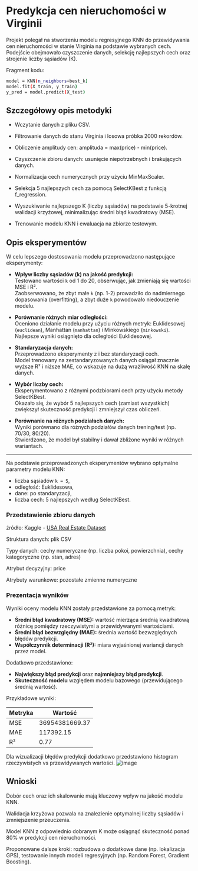 # Predykcja cen nieruchomości w Virginii

Projekt polegał na stworzeniu modelu regresyjnego KNN do przewidywania cen nieruchomości w stanie Virginia na podstawie wybranych cech. Podejście obejmowało czyszczenie danych, selekcję najlepszych cech oraz strojenie liczby sąsiadów (K).

Fragment kodu:
```bash
model = KNN(n_neighbors=best_k)
model.fit(X_train, y_train)
y_pred = model.predict(X_test)
```
## Szczegółowy opis metodyki
- Wczytanie danych z pliku CSV.

- Filtrowanie danych do stanu Virginia i losowa próbka 2000 rekordów.

- Obliczenie amplitudy cen: amplituda = max(price) - min(price).

- Czyszczenie zbioru danych: usunięcie niepotrzebnych i brakujących danych.

- Normalizacja cech numerycznych przy użyciu MinMaxScaler.

- Selekcja 5 najlepszych cech za pomocą SelectKBest z funkcją f_regression.

- Wyszukiwanie najlepszego K (liczby sąsiadów) na podstawie 5-krotnej walidacji krzyżowej, minimalizując średni błąd kwadratowy (MSE).

- Trenowanie modelu KNN i ewaluacja na zbiorze testowym.



## Opis eksperymentów
W celu lepszego dostosowania modelu przeprowadzono następujące eksperymenty:

- **Wpływ liczby sąsiadów (k) na jakość predykcji:**  
  Testowano wartości `k` od 1 do 20, obserwując, jak zmieniają się wartości MSE i R².  
  Zaobserwowano, że zbyt małe `k` (np. 1-2) prowadziło do nadmiernego dopasowania (overfitting), a zbyt duże `k` powodowało niedouczenie modelu.

- **Porównanie różnych miar odległości:**  
  Oceniono działanie modelu przy użyciu różnych metryk: Euklidesowej (`euclidean`), Manhattan (`manhattan`) i Minkowskiego (`minkowski`).  
  Najlepsze wyniki osiągnięto dla odległości Euklidesowej.

- **Standaryzacja danych:**  
  Przeprowadzono eksperymenty z i bez standaryzacji cech.  
  Model trenowany na zestandaryzowanych danych osiągał znacznie wyższe R² i niższe MAE, co wskazuje na dużą wrażliwość KNN na skalę danych.

- **Wybór liczby cech:**  
  Eksperymentowano z różnymi podzbiorami cech przy użyciu metody SelectKBest.  
  Okazało się, że wybór 5 najlepszych cech (zamiast wszystkich) zwiększył skuteczność predykcji i zmniejszył czas obliczeń.

- **Porównanie na różnych podziałach danych:**  
  Wyniki porównano dla różnych podziałów danych trening/test (np. 70/30, 80/20).  
  Stwierdzono, że model był stabilny i dawał zbliżone wyniki w różnych wariantach.

---

Na podstawie przeprowadzonych eksperymentów wybrano optymalne parametry modelu KNN:
- liczba sąsiadów `k = 5`,
- odległość: Euklidesowa,
- dane: po standaryzacji,
- liczba cech: 5 najlepszych według SelectKBest.
### Przedstawienie zbioru danych
źródło: Kaggle - [USA Real Estate Dataset](https://www.kaggle.com/datasets/ahmedshahriarsakib/usa-real-estate-dataset)

Struktura danych: plik CSV

Typy danych: cechy numeryczne (np. liczba pokoi, powierzchnia), cechy kategoryczne (np. stan, adres)

Atrybut decyzyjny: price

Atrybuty warunkowe: pozostałe zmienne numeryczne
### Prezentacja wyników
Wyniki oceny modelu KNN zostały przedstawione za pomocą metryk:

- **Średni błąd kwadratowy (MSE):** wartość mierząca średnią kwadratową różnicę pomiędzy rzeczywistymi a przewidywanymi wartościami.
- **Średni błąd bezwzględny (MAE):** średnia wartość bezwzględnych błędów predykcji.
- **Współczynnik determinacji (R²):** miara wyjaśnionej wariancji danych przez model.

Dodatkowo przedstawiono:

- **Największy błąd predykcji** oraz **najmniejszy błąd predykcji**.
- **Skuteczność modelu** względem modelu bazowego (przewidującego średnią wartość).

Przykładowe wyniki:

| Metryka    | Wartość  |
|------------|----------|
| MSE        | 36954381669.37 |
| MAE        | 117392.15   |
| R²         | 0.77     |


Dla wizualizacji błędów predykcji dodatkowo przedstawiono histogram rzeczywistych vs przewidywanych wartości.
![image](https://github.com/user-attachments/assets/18815b06-1b57-4adb-8d55-d20232a58788)


## Wnioski
Dobór cech oraz ich skalowanie mają kluczowy wpływ na jakość modelu KNN.

Walidacja krzyżowa pozwala na znalezienie optymalnej liczby sąsiadów i zmniejszenie przeuczenia.

Model KNN z odpowiednio dobranym K może osiągnąć skuteczność ponad 80% w predykcji cen nieruchomości.

Proponowane dalsze kroki: rozbudowa o dodatkowe dane (np. lokalizacja GPS), testowanie innych modeli regresyjnych (np. Random Forest, Gradient Boosting).


